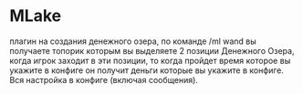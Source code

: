 # MLake
плагин на создания денежного озера, по команде /ml wand вы получаете топорик которым вы выделяете 2 позиции Денежного Озера, когда игрок заходит в эти позиции, то когда пройдет время которое вы укажите в конфиге он получит деньги которые вы укажите в конфиге. Вся настройка в конфиге (включая сообщения).
